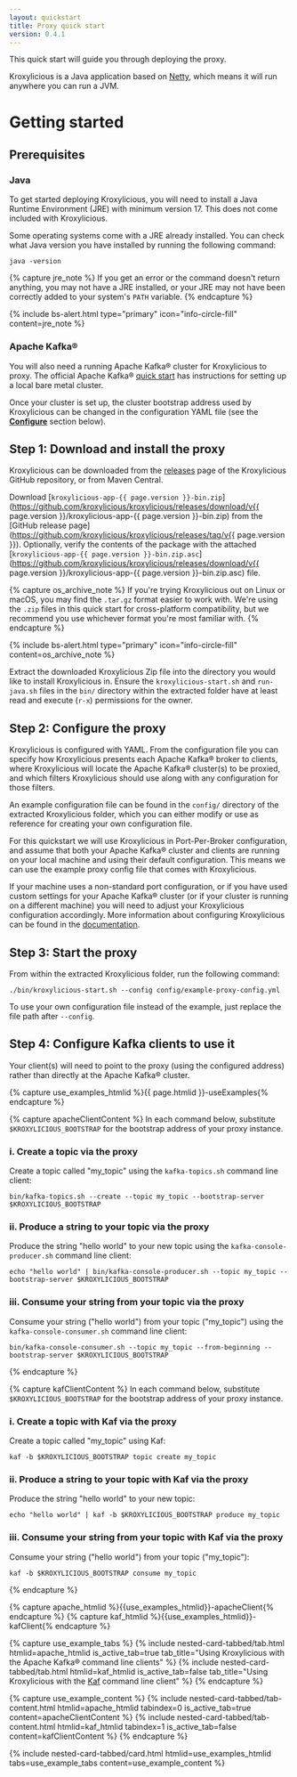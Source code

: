 ```yaml
---
layout: quickstart
title: Proxy quick start
version: 0.4.1
---
```


This quick start will guide you through deploying the proxy.

Kroxylicious is a Java application based on [Netty](https://netty.io/), which means it will run anywhere you can run a JVM.

# Getting started

## Prerequisites

### Java

To get started deploying Kroxylicious, you will need to install a Java Runtime Environment (JRE) with minimum version 17. 
This does not come included with Kroxylicious.

Some operating systems come with a JRE already installed. You can check what Java version you have installed by running the following command:

```shell
java -version
```

{% capture jre_note %}
If you get an error or the command doesn't return anything, you may not have a JRE installed, or your JRE may not have been correctly added to your system's `PATH` variable.
{% endcapture %}

{% include bs-alert.html type="primary" icon="info-circle-fill" content=jre_note %}

### Apache Kafka®

You will also need a running Apache Kafka® cluster for Kroxylicious to proxy. 
The official Apache Kafka® [quick start](https://kafka.apache.org/documentation/#quickstart) has instructions for setting up a local bare metal cluster.

Once your cluster is set up, the cluster bootstrap address used by Kroxylicious can be changed in the configuration YAML file (see the [**Configure**](#step-2-configure-the-proxy) section below).

## Step 1: Download and install the proxy

Kroxylicious can be downloaded from the [releases](https://github.com/kroxylicious/kroxylicious/releases) page of the Kroxylicious GitHub repository, or from Maven Central.

Download [`kroxylicious-app-{{ page.version }}-bin.zip`](https://github.com/kroxylicious/kroxylicious/releases/download/v{{ page.version }}/kroxylicious-app-{{ page.version }}-bin.zip) from the [GitHub release page](https://github.com/kroxylicious/kroxylicious/releases/tag/v{{ page.version }}).
Optionally, verify the contents of the package with the attached [`kroxylicious-app-{{ page.version }}-bin.zip.asc`](https://github.com/kroxylicious/kroxylicious/releases/download/v{{ page.version }}/kroxylicious-app-{{ page.version }}-bin.zip.asc) file.

{% capture os_archive_note %}
If you're trying Kroxylicious out on Linux or macOS, you may find the `.tar.gz` format easier to work with. 
We're using the `.zip` files in this quick start for cross-platform compatibility, but we recommend you use whichever format you're most familiar with.
{% endcapture %}

{% include bs-alert.html type="primary" icon="info-circle-fill" content=os_archive_note %}

Extract the downloaded Kroxylicious Zip file into the directory you would like to install Kroxylicious in.
Ensure the `kroxylicious-start.sh` and `run-java.sh` files in the `bin/` directory within the extracted folder have at least read and execute (`r-x`) permissions for the owner.

## Step 2: Configure the proxy

Kroxylicious is configured with YAML. 
From the configuration file you can specify how Kroxylicious presents each Apache Kafka® broker to clients, where Kroxylicious will locate the Apache Kafka® cluster(s) to be proxied, and which filters Kroxylicious should use along with any configuration for those filters.

An example configuration file can be found in the `config/` directory of the extracted Kroxylicious folder, which you can either modify or use as reference for creating your own configuration file.

For this quickstart we will use Kroxylicious in Port-Per-Broker configuration, and assume that both your Apache Kafka® cluster and clients are running on your local machine and using their default configuration. 
This means we can use the example proxy config file that comes with Kroxylicious.

If your machine uses a non-standard port configuration, or if you have used custom settings for your Apache Kafka® cluster (or if your cluster is running on a different machine) you will need to adjust your Kroxylicious configuration accordingly. 
More information about configuring Kroxylicious can be found in the [documentation](/documentation/).

## Step 3: Start the proxy

From within the extracted Kroxylicious folder, run the following command:

```shell
./bin/kroxylicious-start.sh --config config/example-proxy-config.yml
```

To use your own configuration file instead of the example, just replace the file path after `--config`.

## Step 4: Configure Kafka clients to use it

Your client(s) will need to point to the proxy (using the configured address) rather than directly at the Apache Kafka® cluster.

[//]: # (====================================================================)
[//]: # (START - Use Section Examples Tabbed Card)
[//]: # (====================================================================)

[//]: # (The element ID for this nested tabbed card, used for everything that makes nesting cards and having tabs work)
[//]: # (We prepend the ID of the parent card tab - i.e. this file - to this element ID to ensure it is unique)
{% capture use_examples_htmlid %}{{ page.htmlid }}-useExamples{% endcapture %}

{% capture apacheClientContent %}
In each command below, substitute `$KROXYLICIOUS_BOOTSTRAP` for the bootstrap address of your proxy instance.

### i. Create a topic via the proxy
Create a topic called "my_topic" using the `kafka-topics.sh` command line client:
```shell
bin/kafka-topics.sh --create --topic my_topic --bootstrap-server $KROXYLICIOUS_BOOTSTRAP
```

### ii. Produce a string to your topic via the proxy
Produce the string "hello world" to your new topic using the `kafka-console-producer.sh` command line client:
```shell
echo "hello world" | bin/kafka-console-producer.sh --topic my_topic --bootstrap-server $KROXYLICIOUS_BOOTSTRAP
```

### iii. Consume your string from your topic via the proxy
Consume your string ("hello world") from your topic ("my_topic") using the `kafka-console-consumer.sh` command line client:
```shell
bin/kafka-console-consumer.sh --topic my_topic --from-beginning --bootstrap-server $KROXYLICIOUS_BOOTSTRAP
```
{% endcapture %}

{% capture kafClientContent %}
In each command below, substitute `$KROXYLICIOUS_BOOTSTRAP` for the bootstrap address of your proxy instance.

### i. Create a topic with Kaf via the proxy
Create a topic called "my_topic" using Kaf:
```shell
kaf -b $KROXYLICIOUS_BOOTSTRAP topic create my_topic
```

### ii. Produce a string to your topic with Kaf via the proxy
Produce the string "hello world" to your new topic:
```shell
echo "hello world" | kaf -b $KROXYLICIOUS_BOOTSTRAP produce my_topic
```

### iii. Consume your string from your topic with Kaf via the proxy
Consume your string ("hello world") from your topic ("my_topic"):
```shell
kaf -b $KROXYLICIOUS_BOOTSTRAP consume my_topic
```
{% endcapture %}

[//]: # (These IDs need to be identical across the tab elements and the tab content elements, so we declare them here to avoid confusion)
[//]: # (We prepend the ID of the parent element to these IDs to ensure they are unique)
{% capture apache_htmlid %}{{use_examples_htmlid}}-apacheClient{% endcapture %}
{% capture kaf_htmlid %}{{use_examples_htmlid}}-kafClient{% endcapture %}

{% capture use_example_tabs %}
{% include nested-card-tabbed/tab.html htmlid=apache_htmlid is_active_tab=true tab_title="Using Kroxylicious with the Apache Kafka® command line clients" %}
{% include nested-card-tabbed/tab.html htmlid=kaf_htmlid is_active_tab=false tab_title="Using Kroxylicious with the [Kaf](https://github.com/birdayz/kaf) command line client" %}
{% endcapture %}

{% capture use_example_content %}
{% include nested-card-tabbed/tab-content.html htmlid=apache_htmlid tabindex=0 is_active_tab=true content=apacheClientContent %}
{% include nested-card-tabbed/tab-content.html htmlid=kaf_htmlid tabindex=1 is_active_tab=false content=kafClientContent %}
{% endcapture %}

{% include nested-card-tabbed/card.html htmlid=use_examples_htmlid tabs=use_example_tabs content=use_example_content %}

[//]: # (====================================================================)
[//]: # (END - Use Section Examples Tabbed Card)
[//]: # (====================================================================)

